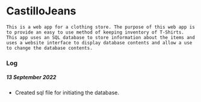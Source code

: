 # CastilloJeans

    This is a web app for a clothing store. The purpose of this web app is to provide an easy to use method of keeping inventory of T-Shirts. This app uses an SQL database to store information about the items and uses a website interface to display database contents and allow a use to change the database contents.

### Log
##### 13 September 2022
- Created sql file for initiating the database.